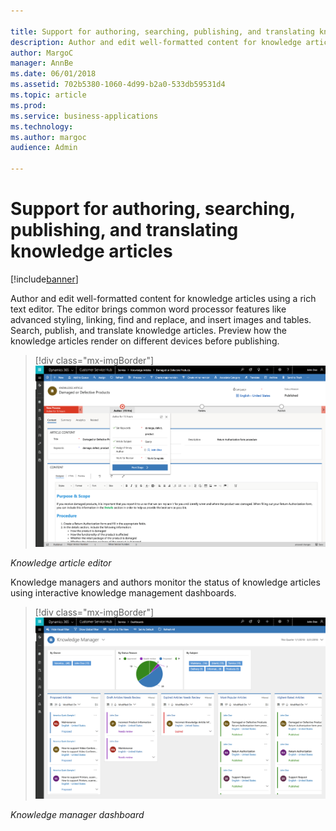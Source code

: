 ```yaml
---

title: Support for authoring, searching, publishing, and translating knowledge articles
description: Author and edit well-formatted content for knowledge articles using a rich text editor.
author: MargoC
manager: AnnBe
ms.date: 06/01/2018
ms.assetid: 702b5380-1060-4d99-b2a0-533db59531d4
ms.topic: article
ms.prod: 
ms.service: business-applications
ms.technology: 
ms.author: margoc
audience: Admin

---
```

#  Support for authoring, searching, publishing, and translating knowledge articles 


[!include[banner](../../includes/banner.md)]

Author and edit well-formatted content for knowledge articles using a rich text
editor. The editor brings common word processor features like advanced styling,
linking, find and replace, and insert images and tables. Search, publish, and
translate knowledge articles. Preview how the knowledge articles render on
different devices before publishing.

> [!div class="mx-imgBorder"] 
> ![A screenshot of the knowledge article editor](media/support-authoring-searching-publishing-translating-knowledge-articles-1.png "A screenshot of the knowledge article editor")
<!-- picture -->


*Knowledge article editor*

Knowledge managers and authors monitor the status of knowledge articles using
interactive knowledge management dashboards.

> [!div class="mx-imgBorder"] 
> ![A screenshot of the knowledge manager dashboard](media/support-authoring-searching-publishing-translating-knowledge-articles-2.png "A screenshot of the knowledge manager dashboard")
<!-- picture -->


*Knowledge manager dashboard*
